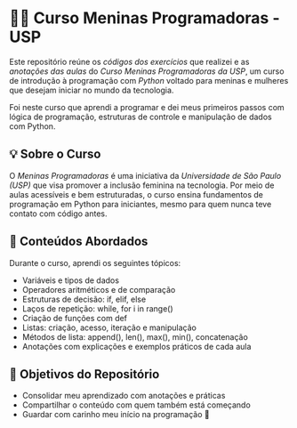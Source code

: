 # 👩‍💻 Curso Meninas Programadoras - USP

Este repositório reúne os *códigos dos exercícios* que realizei e as *anotações das aulas* do *Curso Meninas Programadoras da USP*, um curso de introdução à programação com *Python* voltado para meninas e mulheres que desejam iniciar no mundo da tecnologia.

Foi neste curso que aprendi a programar e dei meus primeiros passos com lógica de programação, estruturas de controle e manipulação de dados com Python.


## 💡 Sobre o Curso

O *Meninas Programadoras* é uma iniciativa da *Universidade de São Paulo (USP)* que visa promover a inclusão feminina na tecnologia.
Por meio de aulas acessíveis e bem estruturadas, o curso ensina fundamentos de programação em Python para iniciantes, mesmo para quem nunca teve contato com código antes.


## 🧠 Conteúdos Abordados

Durante o curso, aprendi os seguintes tópicos:
-  Variáveis e tipos de dados
-  Operadores aritméticos e de comparação
-  Estruturas de decisão: if, elif, else
-  Laços de repetição: while, for i in range()
-  Criação de funções com def
-  Listas: criação, acesso, iteração e manipulação
-  Métodos de lista: append(), len(), max(), min(), concatenação
-  Anotações com explicações e exemplos práticos de cada aula

## 🎯 Objetivos do Repositório

- Consolidar meu aprendizado com anotações e práticas
- Compartilhar o conteúdo com quem também está começando
- Guardar com carinho meu início na programação 💜

